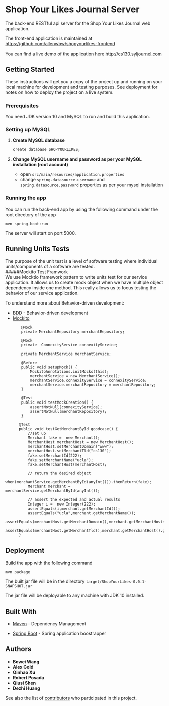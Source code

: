 # Shop Your Likes Journal Server

The back-end RESTful api server for the Shop Your Likes Journal web application.

The front-end application is maintained at <https://github.com/allenwbw/shopyourlikes-frontend>

You can find a live demo of the application here <http://cs130.syljournel.com>

## Getting Started

These instructions will get you a copy of the project up and running on your local machine for development and testing purposes. See deployment for notes on how to deploy the project on a live system.

### Prerequisites

You need JDK version 10 and MySQL to run and build this application. 

### Setting up MySQL
1. **Create MySQL database**

    ```
    create database SHOPYOURLIKES;
    ```

2. **Change MySQL username and password as per your MySQL installation (root account)**

    + open `src/main/resources/application.properties`
    + change `spring.datasource.username` and `spring.datasource.password` properties as per your mysql installation


### Running the app
You can run the back-end app by using the following command under the root directory of the app

    mvn spring-boot:run

The server will start on port 5000.
    
    
## Running Units Tests

The purpose of the unit test is a level of software testing where individual units/components of a software 
are tested.<br/>
#####Mockito Test Framwork <br/>
We use Mocktio framework pattern to write units test for our service application. It allows us
to create mock object when we have multiple object dependency inside one method. This really allows
us to focus testing the behavior of our service application. <br/>

To understand more about Behavior-driven development:
* [BDD](https://en.wikipedia.org/wiki/Behavior-driven_development) - Behavior-driven development
* [Mockito](http://static.javadoc.io/org.mockito/mockito-core/2.18.3/org/mockito/BDDMockito.html)

```
       @Mock
       private MerchantRepository merchantRepository;
   
       @Mock
       private  ConnexityService connexityService;
   
       private MerchantService merchantService;
   
       @Before
       public void setupMock() {
           MockitoAnnotations.initMocks(this);
           merchantService = new MerchantService();
           merchantService.connexityService = connexityService;
           merchantService.merchantRepository = merchantRepository;
       }
   
       @Test
       public void testMockCreation() {
           assertNotNull(connexityService);
           assertNotNull(merchantRepository);
       }
    
      @Test
      public void testGetMerchantById_goodcase() {
          //set up
          Merchant fake =  new Merchant();
          MerchantHost merchantHost = new MerchantHost();
          merchantHost.setMerchantDomain("www");
          merchantHost.setMerchantTld("cs130");
          fake.setMerchantId(222);
          fake.setMerchantName("ucla");
          fake.setMerchantHost(merchantHost);
  
          // return the desired object
          when(merchantService.getMerchantById(anyInt())).thenReturn(fake);
          Merchant merchant =  merchantService.getMerchantById(anyInt());
  
          // assert the expected and actual results
          Integer i =  new Integer(222);
          assertEquals(i,merchant.getMerchantId());
          assertEquals("ucla",merchant.getMerchantName());
          assertEquals(merchantHost.getMerchantDomain(),merchant.getMerchantHost().getMerchantDomain());
          assertEquals(merchantHost.getMerchantTld(),merchant.getMerchantHost().getMerchantTld());
      }
```
## Deployment

Build the app with the following command

```
mvn package
```

The built jar file will be in the directory `target/ShopYourLikes-0.0.1-SNAPSHOT.jar`

The jar file will be deployable to any machine with JDK 10 installed.

## Built With

* [Maven](https://maven.apache.org/) - Dependency Management

* [Spring Boot](https://projects.spring.io/spring-boot/) - Spring application boostrapper

## Authors

* **Bowei Wang** 
* **Alex Gold** 
* **Qinhao Xu** 
* **Robert Posada** 
* **Qiusi Shen**
* **Dezhi Huang**

See also the list of [contributors](https://github.com/your/project/contributors) who participated in this project.

